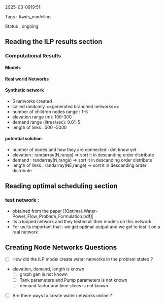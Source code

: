 2025-03-0919:51

Tags : #wds_modeling

Status :  ongoing

## Reading the ILP results section 
### Computational Results 
#### Models
#### Real world Networks 
#### Synthetic network
- 5 networks created 
- called randomly ==generated branched networks== 
- number of children nodes range  : 1-5
- elevation range (m): 100-300
- demand range (litres/sec): 0.01-5
- length of links : 500 -5000

#### potential solution 
- number of nodes and how they are connected : dnt know yet 
- elevation : randarray(N,range) => sort it in descanding order distribute 
- demand : randarray(N,range) => sort it in descanding order distribute 
- length of links : randarray(NE,range) => sort it in descanding order distribute 


## Reading optimal scheduling section 

### test network : 
- obtained from the paper [[Optimal_Water-Power_Flow_Problem_Formulation.pdf]] 
- its a looped network and they tested all their models on this network 
- For us its important that : we get optimal output and we get to test it on a real network 


## Creating Node Networks Questions
- [ ] How did the ILP model create water networks in the problem stated ?
- elevation, demand, length is known
	- [ ] graph gen is not known
	- [ ] Tank parameters and Pump parameters is not known
	- [ ] demand factor and time slices is not known 
- [ ] Are there ways to create water networks online ?
